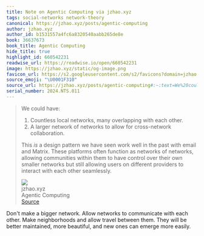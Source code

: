 ```yaml
---
title: Note on Agentic Computing via jzhao.xyz
tags: social-networks network-theory
canonical: https://jzhao.xyz/posts/agentic-computing
author: jzhao.xyz
author_id: b1531557a4fc6a8320540aabb265de8e
book: 36637673
book_title: Agentic Computing
hide_title: true
highlight_id: 660542231
readwise_url: https://readwise.io/open/660542231
image: https://jzhao.xyz/static/og-image.png
favicon_url: https://s2.googleusercontent.com/s2/favicons?domain=jzhao.xyz
source_emoji: "\U0001F310"
source_url: https://jzhao.xyz/posts/agentic-computing#:~:text=We%20could%20have%3A,each%20other%20seamlessly.
serial_number: 2024.NTS.011
---
```

> We could have:
> 
> 1.  Countless local networks, many overlapping with each other.
> 2.  A larger network of networks to allow for cross-network collaboration.
> 
> This *is* a design pattern we have seen work well in the past with email and Matrix. These platforms often function as networks of networks, allowing communities within them to have control over their own smaller networks but still allowing users on different providers to interact with each other seamlessly.
> <div class="quoteback-footer"><div class="quoteback-avatar"><img class="mini-favicon" src="https://s2.googleusercontent.com/s2/favicons?domain=jzhao.xyz"></div><div class="quoteback-metadata"><div class="metadata-inner"><span style="display:none">FROM:</span><div aria-label="jzhao.xyz" class="quoteback-author"> jzhao.xyz</div><div aria-label="Agentic Computing" class="quoteback-title"> Agentic Computing</div></div></div><div class="quoteback-backlink"><a target="_blank" aria-label="go to the full text of this quotation" rel="noopener" href="https://jzhao.xyz/posts/agentic-computing#:~:text=We%20could%20have%3A,each%20other%20seamlessly." class="quoteback-arrow"> Source</a></div></div>

Don't make a bigger network. Allow networks to communicate with each other. Make neighborhoods and allow travel between them. They will be better maintained, more beautiful, and new ones can emerge more easily.